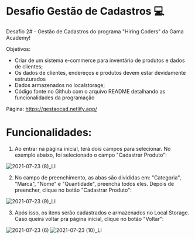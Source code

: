 # Desafio Gestão de Cadastros :computer: 

Desafio 2# - Gestão de Cadastros do programa "Hiring Coders" da Gama Academy!

Objetivos:
- Criar de um sistema e-commerce para inventário de produtos e dados de clientes;
- Os dados de clientes, endereços e produtos devem estar devidamente estruturados
- Dados armazenados no localstorage;
- Código fonte no Github com o arquivo README detalhando as funcionalidades da programação

Página: https://gestaocad.netlify.app/

# Funcionalidades:

1. Ao entrar na página inicial, terá dois campos para selecionar. No exemplo abaixo, foi selecionado o campo "Cadastrar Produto":

![2021-07-23 (8)_LI](https://user-images.githubusercontent.com/86375264/126843017-b7a931aa-534a-49b9-99be-c5294036f4d1.jpg)


2. No campo de preenchimento, as abas são divididas em: "Categoria", "Marca", "Nome" e "Quantidade", preencha todos eles. Depois de preencher, clique no botão "Cadastrar Produto":

![2021-07-23 (9)_LI](https://user-images.githubusercontent.com/86375264/126843415-441035e8-c8ae-4bc6-91ec-66c8d81f660f.jpg)


3. Após isso, os itens serão cadastrados e armazenados no Local Storage. Caso queira voltar pra página inicial, clique no botão "Voltar":

![2021-07-23 (6)](https://user-images.githubusercontent.com/86375264/126843831-6a88c938-8b0d-4085-80e3-4454449b54e7.png)
![2021-07-23 (10)_LI](https://user-images.githubusercontent.com/86375264/126843844-b5efa62d-4801-4465-a350-dc707129cdbc.jpg)
